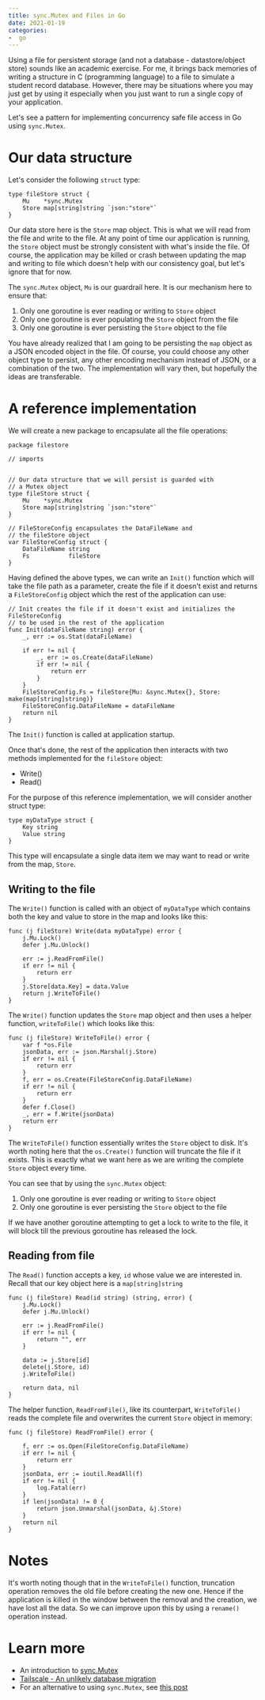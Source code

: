 ```yaml
---
title: sync.Mutex and Files in Go
date: 2021-01-19
categories:
-  go
---
```


Using a file for persistent storage (and not a database - datastore/object store) sounds like an academic exercise.
For me, it brings back memories of writing a structure in C (programming language) to a file to simulate
a student record database. However, there may be situations where you may just get by using it especially
when you just want to run a single copy of your application. 

Let's see a pattern for implementing concurrency safe file access in Go using `sync.Mutex`. 

# Our data structure

Let's consider the following `struct` type:

```
type fileStore struct {
	Mu    *sync.Mutex
	Store map[string]string `json:"store"`
}
```

Our data store here is the `Store` map object. This is what we will read from the file and write to the file.
At any point of time our application is running, the `Store` object must be strongly consistent with what's inside
the file. Of course, the application may be killed or crash between updating the map and writing to file which doesn't
help with our consistency goal, but let's ignore that for now.

The `sync.Mutex` object, `Mu` is our guardrail here. It is our mechanism here to ensure that:

1. Only one goroutine is ever reading or writing to `Store` object
2. Only one goroutine is ever populating the `Store` object from the file
3. Only one goroutine is ever persisting the `Store` object to the file

You have already realized that I am going to be persisting the `map` object as a JSON encoded object in the file.
Of course, you could choose any other object type to persist, any other encoding mechanism instead of JSON, or
a combination of the two. The implementation will vary then, but hopefully the ideas are transferable.

# A reference implementation

We will create a new package to encapsulate all the file operations:

```
package filestore

// imports


// Our data structure that we will persist is guarded with
// a Mutex object
type fileStore struct {
	Mu    *sync.Mutex
	Store map[string]string `json:"store"`
}

// FileStoreConfig encapsulates the DataFileName and
// the fileStore object
var FileStoreConfig struct {
	DataFileName string
	Fs           fileStore
}
```

Having defined the above types, we can write an `Init()` function which will take the file
path as a parameter, create the file if it doesn't exist and returns a `FileStoreConfig` object
which the rest of the application can use:

```
// Init creates the file if it doesn't exist and initializes the  FileStoreConfig
// to be used in the rest of the application
func Init(dataFileName string) error {
	_, err := os.Stat(dataFileName)

	if err != nil {
		_, err := os.Create(dataFileName)
		if err != nil {
			return err
		}
	}
	FileStoreConfig.Fs = fileStore{Mu: &sync.Mutex{}, Store: make(map[string]string)}
	FileStoreConfig.DataFileName = dataFileName
	return nil
}

```
The `Init()` function is called at application startup.

Once that's done, the rest of the application then interacts with two methods implemented for
the `fileStore` object:

- Write() 
- Read()

For the purpose of this reference implementation, we will consider another struct type:

```
type myDataType struct {
    Key string
    Value string
}
```

This type will encapsulate a single data item we may want to read or write from the map, `Store`.

## Writing to the file

The `Write()` function is called with an object of `myDataType` which contains
both the key and value to store in the map and looks like this:

```
func (j fileStore) Write(data myDataType) error {
	j.Mu.Lock()
	defer j.Mu.Unlock()

	err := j.ReadFromFile()
	if err != nil {
		return err
	}
	j.Store[data.Key] = data.Value
	return j.WriteToFile()
}
```

The `Write()` function updates the `Store` map object and then uses a helper function, `writeToFile()` 
which looks like this:

```
func (j fileStore) WriteToFile() error {
	var f *os.File
	jsonData, err := json.Marshal(j.Store)
	if err != nil {
		return err
	}
	f, err = os.Create(FileStoreConfig.DataFileName)
	if err != nil {
		return err
	}
	defer f.Close()
	_, err = f.Write(jsonData)
	return err
}

```

The `WriteToFile()` function essentially writes the `Store` object to disk. It's worth
noting here that the `os.Create()` function will truncate the file if it exists. This
is exactly what we want here as we are writing the complete `Store` object every time.

You can see that by using the `sync.Mutex` object:

1. Only one goroutine is ever reading or writing to `Store` object
2. Only one goroutine is ever persisting the `Store` object to the file

If we have another goroutine attempting to get a lock to write to the file, it will block
till the previous goroutine has released the lock.


## Reading from file

The `Read()` function accepts a key, `id` whose value we are interested in. Recall that our key object here
is a `map[string]string`

```
func (j fileStore) Read(id string) (string, error) {
	j.Mu.Lock()
	defer j.Mu.Unlock()

	err := j.ReadFromFile()
	if err != nil {
		return "", err
	}

	data := j.Store[id]
	delete(j.Store, id)
	j.WriteToFile()

	return data, nil
}
```

The helper function, `ReadFromFile()`, like its counterpart, `WriteToFile()` reads the complete file
and overwrites the current `Store` object in memory:

```
func (j fileStore) ReadFromFile() error {

	f, err := os.Open(FileStoreConfig.DataFileName)
	if err != nil {
		return err
	}
	jsonData, err := ioutil.ReadAll(f)
	if err != nil {
		log.Fatal(err)
	}
	if len(jsonData) != 0 {
		return json.Unmarshal(jsonData, &j.Store)
	}
	return nil
}
```

# Notes

It's worth noting though that in the `WriteToFile()` function, truncation operation removes the old file before creating
the new one. Hence if the application is killed in the window between the removal and the creation, we have lost
all the data. So we can improve upon this by using a `rename()` operation instead.


# Learn more

- An introduction to [sync.Mutex](https://tour.golang.org/concurrency/9)
- [Tailscale - An unlikely database migration](https://tailscale.com/blog/an-unlikely-database-migration/)
- For an alternative to using `sync.Mutex`, see [this post](https://blog.gopheracademy.com/advent-2014/safe-json-file-db-in-go/)
